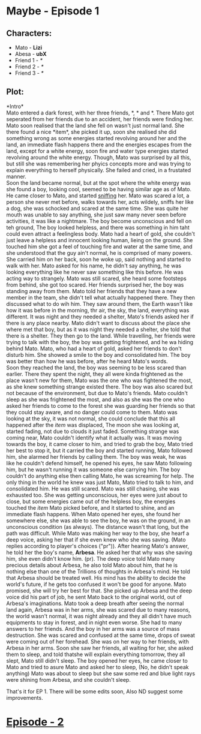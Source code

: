   # Maybe - Episode 1
## Characters:
* Mato - **Lizi**
* Abesa - **ubX**
* Friend 1 - _*_
* Friend 2 - _*_
* Friend 3 - _*_
## Plot:
\*Intro*<br>
Mato entered a dark forest, with her three friends, \*, \* and \*. There Mato got seperated from her friends due to an accident, her friends were finding her. Mato soon realised 
that the land she fell on wasn't just normal land. She there found a nice \*item\*, she picked it up, soon she realised she did something wrong as some energies started 
revolving around her and the land, an immediate flash happens there and the energies escapes from the land, except for a white energy, soon fire and water type energies started 
revolving around the white energy. Though, Mato was surprised by all this, but still she was remembering her phyics concepts more and was trying to explain everything to herself 
physically. She failed and cried, in a frustated manner.
<br>Soon the land became normal, but at the spot where the white energy was she found a boy, looking cool, seemed to be having similar age as of Mato. He came closer to Mato, 
and started [sniffing](https://www.bing.com/search?q=define+sniff) her. Mato was scared a lot, a person she never met before, walks towards her, acts wildely, sniffs her like a 
dog, she was schocked and scared at the same time. She was quite her mouth was unable to say anything, she just saw many never seen before activities, it was like a nightmare. 
The boy become unconscious and fell on teh ground, The boy looked helpless, and there was something in him taht could even attract a feelingless body. Mato had a heart of gold, 
she couldn't just leave a helpless and innocent looking human, lieing on the ground. She touched him she got a feel of touching fire and water at the same time, and she 
understood that the guy ain't normal, he is comprised of many powers. She carried him on her back, soon he woke up, said nothing and started to walk with her. Mato asked for his 
name, he didn't say anything, he was looking everything like he never saw something like this before. He was acting way to strangely. Mato was still scared, she heard some 
footsteps from behind, she got too scared. Her friends surprised her, the boy was standing away from them. Mato told her friends that they have a new member in the team, she 
didn't tell what actually happened there. They then discussed what to do wih him. They saw around them, the Earth wasn't like how it was before in the morning, thr air, the sky, 
the land, everything was different. It was night and they needed a shelter, Mato's friends asked her if there is any place nearby. Mato didn't want to discuss about the place 
she where met that boy, but as it was night they needed a shelter, she told that there is a shelter. They then go to the land. While travelling, her friends were trying to talk 
with the boy, the boy was getting frightened, and he wa hiding behind Mato. Mato, who had a heart of gold, asked her friends to don't disturb him. She showed a smile to the boy 
and consolidated him. The boy was better than how he was before, after he heard Mato's words.
<br>Soon they reached the land, the boy was seeming to be less scared than earlier. There they spent the night, they all were kinda frightened as the place wasn't new for them, 
Mato was the one who was fightened the most, as she knew something strange existed there. The boy was also scared but not because of the environment, but due to Mato's friends. 
Mato couldn't sleep as she was frightened the most, and also as  she was the one who asked her friends to come to the forest she was guarding her friends so that they could stay 
aware, and no danger could come to them. Mato was looking at the sky, it was not normal, she could conclude that this all happened after the *item* was displaced, The moon she 
was looking at, started fading, not due to clouds it just faded. Something strange was coming near, Mato couldn't identify what it actually was. It was moving towards the boy, 
it came closer to him, and tried to grab the boy, Mato tried her best to stop it, but it carried the boy and started running, Mato followed him, she alarmed her friends by 
calling them. The boy was weak, he was like he couldn't defend himself, he opened his eyes, he saw Mato following him, but he wasn't running it was someone else carrying him. 
The boy couldn't do anything else then calling Mato, he was screaming for help. The only thing in the world he knew was just Mato, Mato tried to talk to him, and consolidated 
him. He was still scared. Mato was still chasing, she was exhausted too. She was getting unconscious, her eyes were just about to close, but some energies came out of the 
helpless boy, the energies touched the *item* Mato picked before, and it started to shine, and an immediate flash happens. When Mato opened her eyes, she found her somewhere 
else, she was able to see the boy, he was on the ground, in an unconscious condition (as always). The distance wasn't that long, but the path was difficult. While Mato was 
making her way to the boy, she hearf a deep voice, asking her that if she even knew who she was saving. (Mato replies according to player's choices ("pr")). After hearing Mato's
answer, he told her the boy's name, **Arbesa**. He asked her that why was she saving him, she even didn't know him. (pr). The deep voice told Mato many precious details about 
Arbesa, he also told Mato about him, that he is nothing else than one of the Trillions of thoughts in Arbesa's mind. He told that Arbesa should be treated well. His mind has the
ability to decide the world's future, if he gets too confused it won't be good for anyone. Mato promised, she will try her best for that. She picked up Arbesa and the deep voice
did his part of job, he sent Mato back to the original world, out of Arbesa's imaginations. Mato took a deep breath after seeing the normal land again, Arbesa was in her arms, 
she was scared due to many reasons, the world wasn't normal, it was night already and they all didn't have much equipments to stay in forest, and in night even worse. She had to 
many answers to her friends. And the boy in her arms was a source of mass destruction. She was scared and confused at the same time, drops of sweat were coming out of her 
forehead. She was on her way to her friends, with Arbesa in her arms. Soon she saw her friends, all waiting for her, she asked them to sleep, and told thatshe will explain 
everything tomorrow, they all slept, Mato still didn't sleep. The boy opened her eyes, he came closer to Mato and tried to asure Mato and asked her to sleep, (No, he didn't 
speak anything) Mato was about to sleep but she saw some red and blue light rays were shining from Arbesa, and she couldn't sleep.

That's it for EP 1. There will be some edits soon, Also ND suggest some improvements.


# [Episode - 2](Episode%202)
